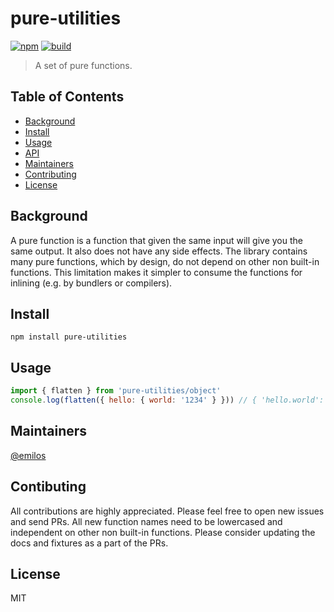# pure-utilities

[![npm](https://img.shields.io/npm/v/pure-utilities.svg)](https://www.npmjs.com/package/pure-utilities)
[![build](https://github.com/buxlabs/pure-utilities/workflows/build/badge.svg)](https://github.com/buxlabs/pure-utilities/actions)

> A set of pure functions.

## Table of Contents

- [Background](#background)
- [Install](#install)
- [Usage](#usage)
- [API](https://buxlabs.pl/en/tools/js/pure-utilities)
- [Maintainers](#maintainers)
- [Contributing](#contributing)
- [License](#license)

## Background

A pure function is a function that given the same input will give you the same output. It also does not have any side effects. The library contains many pure functions, which by design, do not depend on other non built-in functions. This limitation makes it simpler to consume the functions for inlining (e.g. by bundlers or compilers).

## Install

`npm install pure-utilities`

## Usage

```javascript
import { flatten } from 'pure-utilities/object'
console.log(flatten({ hello: { world: '1234' } })) // { 'hello.world': '1234' }
```

## Maintainers

[@emilos](https://github.com/emilos)

## Contibuting

All contributions are highly appreciated. Please feel free to open new issues and send PRs. All new function names need to be lowercased and independent on other non built-in functions. Please consider updating the docs and fixtures as a part of the PRs.

## License

MIT
